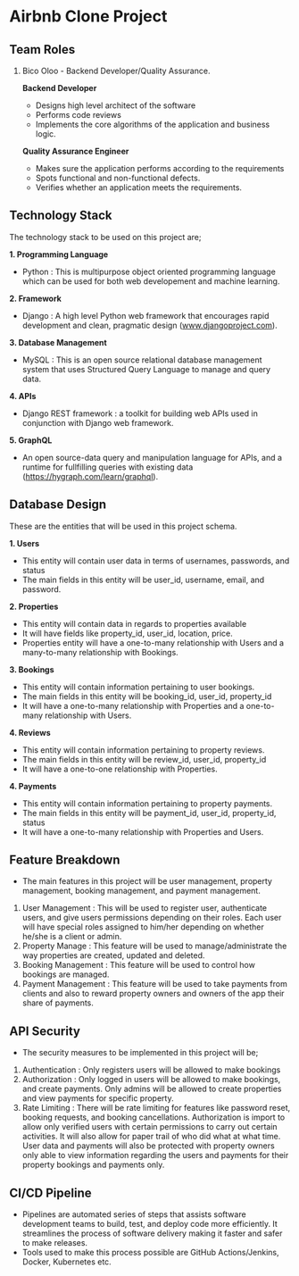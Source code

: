# Airbnb Clone Project

## Team Roles

1. Bico Oloo - Backend Developer/Quality Assurance.

   **Backend Developer**

   - Designs high level architect of the software
   - Performs code reviews
   - Implements the core algorithms of the application and business logic.

   **Quality Assurance Engineer**

   - Makes sure the application performs according to the requirements
   - Spots functional and non-functional defects.
   - Verifies whether an application meets the requirements.

## Technology Stack

The technology stack to be used on this project are;

**1. Programming Language**

- Python : This is multipurpose object oriented programming language which can be used for both web developement and machine learning.

**2. Framework**

- Django : A high level Python web framework that encourages rapid development and clean, pragmatic design (www.djangoproject.com).

**3. Database Management**

- MySQL : This is an open source relational database management system that uses Structured Query Language to manage and query data.

**4. APIs**

- Django REST framework : a toolkit for building web APIs used in conjunction with Django web framework.

**5. GraphQL**

- An open source-data query and manipulation language for APIs, and a runtime for fullfilling queries with existing data (https://hygraph.com/learn/graphql).

## Database Design

These are the entities that will be used in this project schema.

**1. Users**

- This entity will contain user data in terms of usernames, passwords, and status
- The main fields in this entity will be user_id, username, email, and password.

**2. Properties**

- This entity will contain data in regards to properties available
- It will have fields like property_id, user_id, location, price.
- Properties entity will have a one-to-many relationship with Users and a many-to-many relationship with Bookings.

**3. Bookings**

- This entity will contain information pertaining to user bookings.
- The main fields in this entity will be booking_id, user_id, property_id
- It will have a one-to-many relationship with Properties and a one-to-many relationship with Users.

**4. Reviews**

- This entity will contain information pertaining to property reviews.
- The main fields in this entity will be review_id, user_id, property_id
- It will have a one-to-one relationship with Properties.

**4. Payments**

- This entity will contain information pertaining to property payments.
- The main fields in this entity will be payment_id, user_id, property_id, status
- It will have a one-to-many relationship with Properties and Users.

## Feature Breakdown

- The main features in this project will be user management, property management, booking management, and payment management.

1.  User Management : This will be used to register user, authenticate users, and give users permissions depending on their roles. Each user will have special roles assigned to him/her depending on whether he/she is a client or admin.
2.  Property Manage : This feature will be used to manage/administrate the way properties are created, updated and deleted.
3.  Booking Management : This feature will be used to control how bookings are managed.
4.  Payment Management : This feature will be used to take payments from clients and also to reward property owners and owners of the app their share of payments.

## API Security

- The security measures to be implemented in this project will be;

1. Authentication : Only registers users will be allowed to make bookings
2. Authorization : Only logged in users will be allowed to make bookings, and create payments. Only admins will be allowed to create properties and view payments for specific property.
3. Rate Limiting : There will be rate limiting for features like password reset, booking requests, and booking cancellations.
   Authorization is import to allow only verified users with certain permissions to carry out certain activities. It will also allow for paper trail of who did what at what time. User data and payments will also be protected with property owners only able to view information regarding the users and payments for their property bookings and payments only.

## CI/CD Pipeline

- Pipelines are automated series of steps that assists software development teams to build, test, and deploy code more efficiently. It streamlines the process of software delivery making it faster and safer to make releases.
- Tools used to make this process possible are GitHub Actions/Jenkins, Docker, Kubernetes etc.
